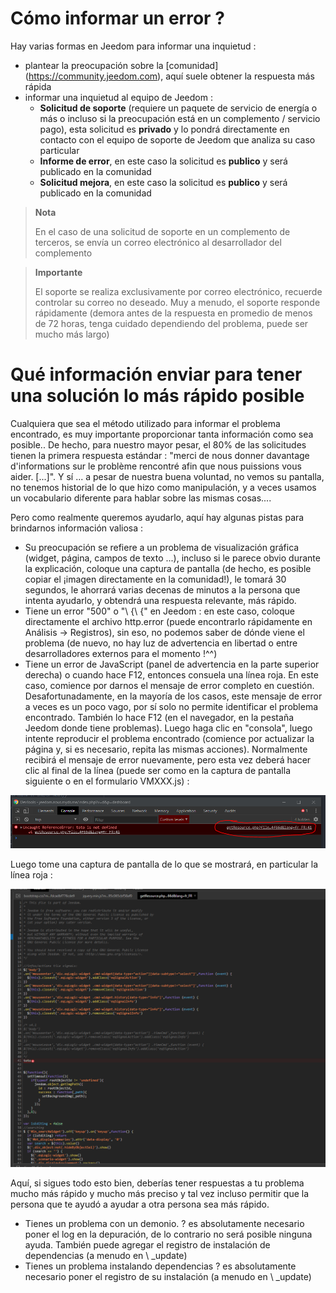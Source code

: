 # Cómo informar un error ?

Hay varias formas en Jeedom para informar una inquietud : 

- plantear la preocupación sobre la [comunidad] (https://community.jeedom.com), aquí suele obtener la respuesta más rápida
- informar una inquietud al equipo de Jeedom : 
  - **Solicitud de soporte** (requiere un paquete de servicio de energía o más o incluso si la preocupación está en un complemento / servicio pago), esta solicitud es **privado** y lo pondrá directamente en contacto con el equipo de soporte de Jeedom que analiza su caso particular
  - **Informe de error**, en este caso la solicitud es **publico** y será publicado en la comunidad
  - **Solicitud mejora**, en este caso la solicitud es **publico** y será publicado en la comunidad

>**Nota**
>
>En el caso de una solicitud de soporte en un complemento de terceros, se envía un correo electrónico al desarrollador del complemento

>**Importante**
>
>El soporte se realiza exclusivamente por correo electrónico, recuerde controlar su correo no deseado. Muy a menudo, el soporte responde rápidamente (demora antes de la respuesta en promedio de menos de 72 horas, tenga cuidado dependiendo del problema, puede ser mucho más largo)

# Qué información enviar para tener una solución lo más rápido posible

Cualquiera que sea el método utilizado para informar el problema encontrado, es muy importante proporcionar tanta información como sea posible.. De hecho, para nuestro mayor pesar, el 80% de las solicitudes tienen la primera respuesta estándar : "merci de nous donner davantage d'informations sur le problème rencontré afin que nous puissions vous aider. [...]". Y sí ... a pesar de nuestra buena voluntad, no vemos su pantalla, no tenemos historial de lo que hizo como manipulación, y a veces usamos un vocabulario diferente para hablar sobre las mismas cosas....

Pero como realmente queremos ayudarlo, aquí hay algunas pistas para brindarnos información valiosa : 

- Su preocupación se refiere a un problema de visualización gráfica (widget, página, campos de texto ...), incluso si le parece obvio durante la explicación, coloque una captura de pantalla (de hecho, es posible copiar el ¡imagen directamente en la comunidad!), le tomará 30 segundos, le ahorrará varias decenas de minutos a la persona que intenta ayudarlo, y obtendrá una respuesta relevante, más rápido.
- Tiene un error "500" o "\ {\ {" en Jeedom : en este caso, coloque directamente el archivo http.error (puede encontrarlo rápidamente en Análisis -> Registros), sin eso, no podemos saber de dónde viene el problema (de nuevo, no hay luz de advertencia en libertad o entre desarrolladores externos para el momento !^^)
- Tiene un error de JavaScript (panel de advertencia en la parte superior derecha) o cuando hace F12, entonces consuela una línea roja. En este caso, comience por darnos el mensaje de error completo en cuestión. Desafortunadamente, en la mayoría de los casos, este mensaje de error a veces es un poco vago, por sí solo no permite identificar el problema encontrado. También lo hace F12 (en el navegador, en la pestaña Jeedom donde tiene problemas). Luego haga clic en "consola", luego intente reproducir el problema encontrado (comience por actualizar la página y, si es necesario, repita las mismas acciones). Normalmente recibirá el mensaje de error nuevamente, pero esta vez deberá hacer clic al final de la línea (puede ser como en la captura de pantalla siguiente o en el formulario VMXXX.js) : 

![remonter_un_bug001](images/remonter_un_bug001.png)

Luego tome una captura de pantalla de lo que se mostrará, en particular la línea roja : 

![remonter_un_bug002](images/remonter_un_bug002.png)

Aquí, si sigues todo esto bien, deberías tener respuestas a tu problema mucho más rápido y mucho más preciso y tal vez incluso permitir que la persona que te ayudó a ayudar a otra persona sea más rápido.

- Tienes un problema con un demonio. ? es absolutamente necesario poner el log en la depuración, de lo contrario no será posible ninguna ayuda. También puede agregar el registro de instalación de dependencias (a menudo en \ _update)
- Tienes un problema instalando dependencias ? es absolutamente necesario poner el registro de su instalación (a menudo en \ _update)
